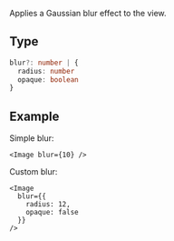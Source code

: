 Applies a Gaussian blur effect to the view.

## Type

```ts
blur?: number | {
  radius: number
  opaque: boolean
}
```

## Example

Simple blur:

```tsx
<Image blur={10} />
```

Custom blur:

```tsx
<Image
  blur={{
    radius: 12,
    opaque: false
  }}
/>
```